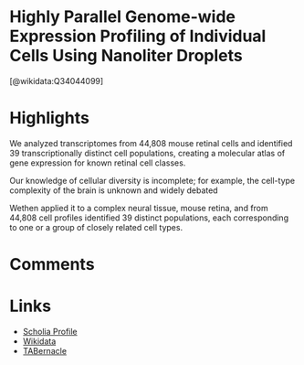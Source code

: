 
Highly Parallel Genome-wide Expression Profiling of Individual Cells Using Nanoliter Droplets
=============================================================================================
  
  [@wikidata:Q34044099]  

# Highlights

We analyzed transcriptomes from 44,808 mouse retinal cells and identified 39 transcriptionally distinct cell populations, creating a molecular atlas of gene expression for known retinal cell classes. 

Our knowledge of cellular diversity is incomplete; for example, the cell-type complexity of the brain is unknown and widely debated

Wethen applied it to a complex neural tissue, mouse retina, and from 44,808 cell profiles identified 39 distinct populations, each corresponding to one or a group of closely related cell types.

# Comments

# Links
  
 * [Scholia Profile](https://scholia.toolforge.org/work/Q34044099)  
 * [Wikidata](https://www.wikidata.org/wiki/Q34044099)  
 * [TABernacle](https://tabernacle.toolforge.org/?#/tab/manual/Q34044099/P921%3BP4510)  
